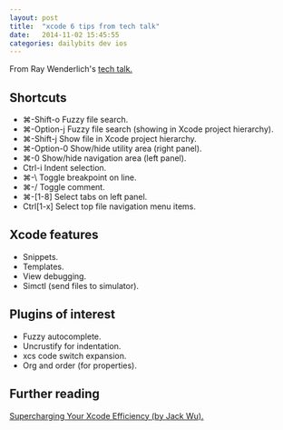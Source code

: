 ```yaml
---
layout: post
title:  "xcode 6 tips from tech talk"
date:   2014-11-02 15:45:55
categories: dailybits dev ios
---
```


From Ray Wenderlich's [tech talk.](http://www.raywenderlich.com/85999/xcode-6-tips-tricks-tech-talk-video)

Shortcuts
---------

* ⌘-Shift-o Fuzzy file search.
* ⌘-Option-j Fuzzy file search (showing in Xcode project hierarchy).
* ⌘-Shift-j Show file in Xcode project hierarchy.
* ⌘-Option-0 Show/hide utility area (right panel).
* ⌘-0 Show/hide navigation area (left panel).
* Ctrl-i Indent selection.
* ⌘-\ Toggle breakpoint on line.
* ⌘-/ Toggle comment.
* ⌘-[1-8] Select tabs on left panel.
* Ctrl[1-x] Select top file navigation menu items.  

Xcode features
--------------

* Snippets.
* Templates.
* View debugging.
* Simctl (send files to simulator).  


Plugins of interest
-------------------

* Fuzzy autocomplete.
* Uncrustify for indentation.
* xcs code switch expansion.
* Org and order (for properties).  

Further reading
---------------

[Supercharging Your Xcode Efficiency (by Jack Wu).](http://www.raywenderlich.com/72021/supercharging-xcode-efficiency)
